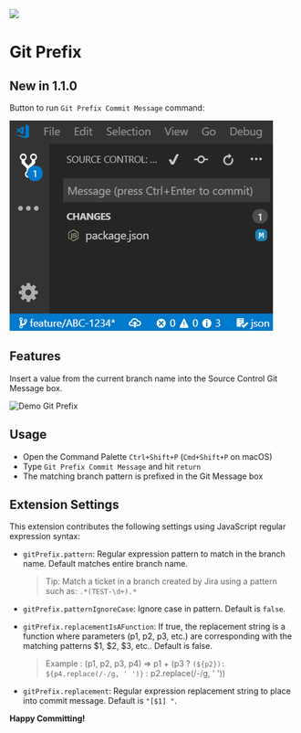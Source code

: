 [![](https://vsmarketplacebadge.apphb.com/version-short/srmeyers.git-prefix.svg)](https://marketplace.visualstudio.com/items?itemName=srmeyers.git-prefix)


# Git Prefix

## New in 1.1.0
Button to run `Git Prefix Commit Message` command:

![Use button](images/git-prefix-button.gif)

## Features

Insert a value from the current branch name into the Source Control Git Message box.


![Demo Git Prefix](images/demo.gif)


## Usage

- Open the Command Palette `Ctrl+Shift+P` (`Cmd+Shift+P` on macOS)
- Type `Git Prefix Commit Message` and hit `return`
- The matching branch pattern is prefixed in the Git Message box

## Extension Settings

This extension contributes the following settings using JavaScript regular expression syntax:

* `gitPrefix.pattern`: Regular expression pattern to match in the branch name. Default matches
entire branch name.
  > Tip: Match a ticket in a branch created by Jira using a pattern such as: `.*(TEST-\d+).*`


* `gitPrefix.patternIgnoreCase`: Ignore case in pattern.  Default is `false`.
* `gitPrefix.replacementIsAFunction`: If true, the replacement string is a function where parameters (p1, p2, p3, etc.) are corresponding with the matching patterns $1, $2, $3, etc.. Default is false.
  > Example : (p1, p2, p3, p4) => p1 + (p3 ? `(${p2}): ${p4.replace(/-/g, ' ')}` : p2.replace(/-/g, ' '))
* `gitPrefix.replacement`: Regular expression replacement string to place into commit message. Default is `"[$1] "`.


**Happy Committing!**
